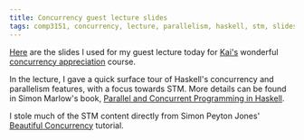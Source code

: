 ```yaml
---
title: Concurrency guest lecture slides
tags: comp3151, concurrency, lecture, parallelism, haskell, stm, slides
---
```


[Here](/images/2013-10-18-concurrency.pdf) are the slides I used for my guest lecture today for [Kai's](http://www.cse.unsw.edu.au/~kaie/) wonderful [concurrency appreciation](http://www.cse.unsw.edu.au/~cs3151) course.

In the lecture, I gave a quick surface tour of Haskell's concurrency and parallelism features, with a focus towards STM. More details can be found in Simon Marlow's book, [Parallel and Concurrent Programming in Haskell](http://chimera.labs.oreilly.com/books/1230000000929).

I stole much of the STM content directly from Simon Peyton Jones' [Beautiful Concurrency](https://www.fpcomplete.com/school/beautiful-concurrency) tutorial.

